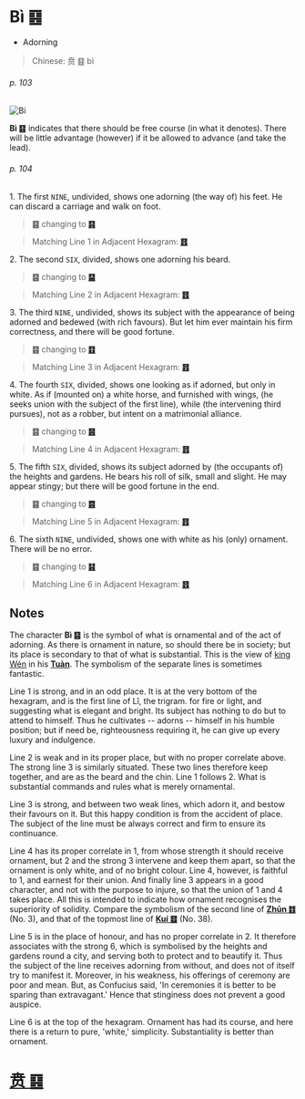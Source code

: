 # Bì ䷕

* Adorning

> Chinese: 贲 ䷕ bì

###### p. 103

![Bi](https://88o.io/wp-content/uploads/2018/09/22-e8b4b2bi.jpg)

**Bì ䷕** indicates that there should be free course (in what it denotes). There will be little advantage (however) if it be allowed to advance (and take the lead).

###### p. 104

1.<a name="22.1"></a> The first `NINE`, undivided, shows one adorning (the way of) his feet. He can discard a carriage and walk on foot.

> **䷕** changing to [**䷳**](e889aegen.md)

> Matching Line 1 in Adjacent Hexagram: [**䷔**](e599ace59791shike.md#21.1)

2.<a name="22.2"></a> The second `SIX`, divided, shows one adorning his beard.

> **䷕** changing to [**䷙**](e5a4a7e89384daxu.md)

> Matching Line 2 in Adjacent Hexagram: [**䷔**](e599ace59791shike.md#21.2)

3.<a name="22.3"></a> The third `NINE`, undivided, shows its subject with the appearance of being adorned and bedewed (with rich favours). But let him ever maintain his firm correctness, and there will be good fortune.

> **䷕** changing to [**䷚**](e9a290yi.md)

> Matching Line 3 in Adjacent Hexagram: [**䷔**](e599ace59791shike.md#21.3)

4.<a name="22.4"></a> The fourth `SIX`, divided, shows one looking as if adorned, but only in white. As if (mounted on) a white horse, and furnished with wings, (he seeks union with the subject of the first line), while (the intervening third pursues), not as a robber, but intent on a matrimonial alliance.

> **䷕** changing to [**䷝**](e7a6bbli.md)

> Matching Line 4 in Adjacent Hexagram: [**䷔**](e599ace59791shike.md#21.4)

5.<a name="22.5"></a> The fifth `SIX`, divided, shows its subject adorned by (the occupants of) the heights and gardens. He bears his roll of silk, small and slight. He may appear stingy; but there will be good fortune in the end.

> **䷕** changing to [**䷤**](e5aeb6e4babajiaren.md)

> Matching Line 5 in Adjacent Hexagram: [**䷔**](e599ace59791shike.md#21.5)

6.<a name="22.6"></a> The sixth `NINE`, undivided, shows one with white as his (only) ornament. There will be no error.

> **䷕** changing to [**䷣**](e6988ee5a4b7mingyi.md)

> Matching Line 6 in Adjacent Hexagram: [**䷔**](e599ace59791shike.md#21.6)

## Notes

The character **Bì ䷕** is the symbol of what is ornamental and of the act of adorning. As there is ornament in nature, so should there be in society; but its place is secondary to that of what is substantial. This is the view of [king Wén](https://en.wikipedia.org/wiki/King_Wen_of_Zhou) in his [**Tuàn**](https://en.wikipedia.org/wiki/Ten_Wings). The symbolism of the separate lines is sometimes fantastic.

Line 1 is strong, and in an odd place. It is at the very bottom of the hexagram, and is the first line of Lî, the trigram. for fire or light, and suggesting what is elegant and bright. Its subject has nothing to do but to attend to himself. Thus he cultivates -- adorns -- himself in his humble position; but if need be, righteousness requiring it, he can give up every luxury and indulgence.

Line 2 is weak and in its proper place, but with no proper correlate above. The strong line 3 is similarly situated. These two lines therefore keep together, and are as the beard and the chin. Line 1 follows 2. What is substantial commands and rules what is merely ornamental.

Line 3 is strong, and between two weak lines, which adorn it, and bestow their favours on it. But this happy condition is from the accident of place. The subject of the line must be always correct and firm to ensure its continuance.

Line 4 has its proper correlate in 1, from whose strength it should receive ornament, but 2 and the strong 3 intervene and keep them apart, so that the ornament is only white, and of no bright colour. Line 4, however, is faithful to 1, and earnest for their union. And finally line 3 appears in a good character, and not with the purpose to injure, so that the union of 1 and 4 takes place. All this is intended to indicate how ornament recognises the superiority of solidity. Compare the symbolism of the second line of [**Zhūn ䷂**](e5b1afzhun.md) (No. 3), and that of the topmost line of [**Kuí ䷥**](e79dbdkui.md) (No. 38).

Line 5 is in the place of honour, and has no proper correlate in 2. It therefore associates with the strong 6, which is symbolised by the heights and gardens round a city, and serving both to protect and to beautify it. Thus the subject of the line receives adorning from without, and does not of itself try to manifest it. Moreover, in his weakness, his offerings of ceremony are poor and mean. But, as Confucius said, 'In ceremonies it is better to be sparing than extravagant.' Hence that stinginess does not prevent a good auspice.

Line 6 is at the top of the hexagram. Ornament has had its course, and here there is a return to pure, 'white,' simplicity. Substantiality is better than ornament.

# [贲 ䷕](e8b4b2bi_cn.md)
